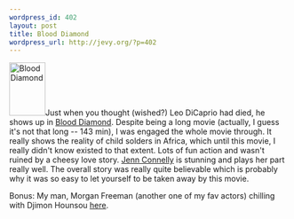 ```yaml
--- 
wordpress_id: 402
layout: post
title: Blood Diamond
wordpress_url: http://jevy.org/?p=402
---
```

<img width="65" height="96" alt="Blood Diamond" id="image455" src="http://jevy.org/wp-content/uploads/2007/01/10m1.thumbnail.jpg" />Just when you thought (wished?) Leo DiCaprio had died, he shows up in <a href="http://www.imdb.com/title/tt0450259/">Blood Diamond</a>.  Despite being a long movie (actually, I guess it's not that long -- 143 min), I was engaged the whole movie through.  It really shows the reality of child solders in Africa, which until this movie, I really didn't know existed to that extent.  Lots of fun action and wasn't ruined by a cheesy love story.  <a href="http://www.imdb.com/name/nm0000124/">Jenn Connelly</a> is stunning and plays her part really well.  The overall story was really quite believable which is probably why it was so easy to let yourself to be taken away by this movie.

Bonus:  My man, Morgan Freeman (another one of my fav actors) chilling with Djimon Hounsou <a href="http://www.imdb.com/gallery/granitz/5515/Events/5515/MorganFree_Cohen_11731586_400.jpg.html?path=pgallery&path_key=Hounsou,%20Djimon">here</a>.
